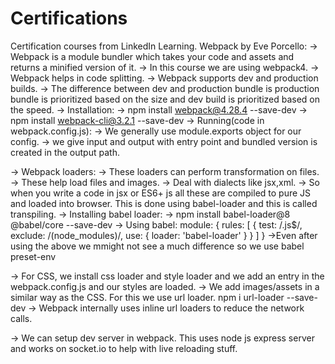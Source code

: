 # Certifications
Certification courses from LinkedIn Learning.
Webpack by Eve Porcello:
-> Webpack is a module bundler which takes your code and assets and returns a minified version of it.
-> In this course we are using webpack4.
-> Webpack helps in code splitting.
-> Webpack supports dev and production builds.
-> The difference between dev and production bundle is production bundle is prioritized based on the size and dev build is prioritized based on the speed.
-> Installation:
    -> npm install webpack@4.28.4 --save-dev
    -> npm install webpack-cli@3.2.1 --save-dev
-> Running(code in webpack.config.js):
    -> We generally use module.exports object for our config.
    -> we give input and output with entry point and bundled version is created in the output path.
    
-> Webpack loaders:
    -> These loaders can perform transformation on files.
    -> These help load files and images.
    -> Deal with dialects like jsx,xml.
    -> So when you write a code in jsx or ES6+ js all these are compiled to pure JS and loaded into browser. This is done using babel-loader and this is called transpiling.
-> Installing babel loader:
    -> npm install babel-loader@8 @babel/core --save-dev
    -> Using babel:
        module: {
        rules: [
        {
            test: /\.js$/,
            exclude: /(node_modules)/,
            use: {
            loader: 'babel-loader'
            }
        }
        ]
        }
    ->Even after using the above we mmight not see a much difference so we use babel preset-env
    
-> For CSS, we install css loader and style loader and we add an entry in the webpack.config.js and our styles are loaded.
-> We add images/assets in a similar way as the CSS. For this we use url loader. npm i url-loader --save-dev 
-> Webpack internally uses inline url loaders to reduce the network calls.

-> We can setup dev server in webpack. This uses node js express server and works on socket.io to help with live reloading stuff.